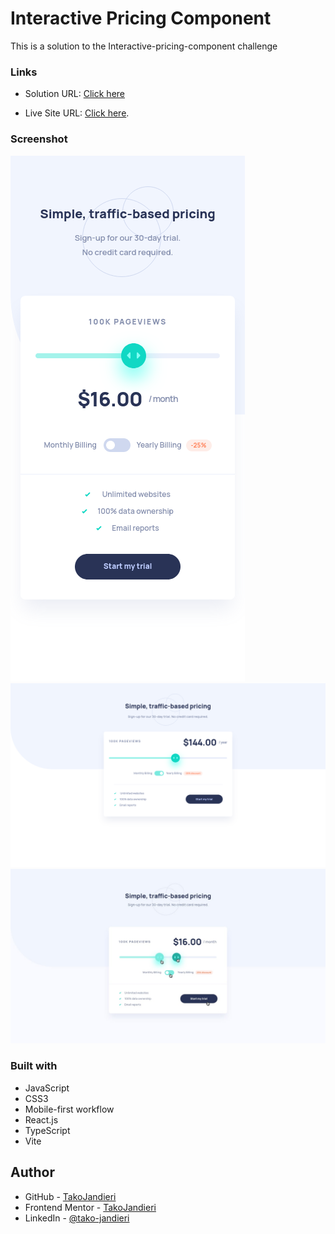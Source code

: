 # Interactive Pricing Component

This is a solution to the Interactive-pricing-component challenge

### Links

- Solution URL: [Click here](https://github.com/TakoJandieri/Interactive-pricing-component.git)

- Live Site URL: [Click here](https://takojandieri.github.io/Interactive-pricing-component/).

### Screenshot

![WebPage Preview](/public/previews/mobileView.png)
![WebPage Preview](/public/previews/desktopView.png)
![WebPage Preview](/public/previews/active-states.jpg)

### Built with

- JavaScript
- CSS3
- Mobile-first workflow
- React.js
- TypeScript
- Vite

## Author

- GitHub - [TakoJandieri](https://github.com/TakoJandieri)
- Frontend Mentor - [TakoJandieri](https://github.com/TakoJandieri)
- LinkedIn - [@tako-jandieri](https://www.linkedin.com/in/tako-jandieri/)
